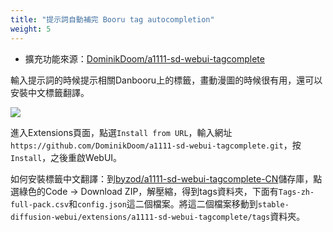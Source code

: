 ```yaml
---
title: "提示詞自動補完 Booru tag autocompletion"
weight: 5
---
```


- 擴充功能來源：[DominikDoom/a1111-sd-webui-tagcomplete](https://github.com/DominikDoom/a1111-sd-webui-tagcomplete)

輸入提示詞的時候提示相關Danbooru上的標籤，畫動漫圖的時候很有用，還可以安裝中文標籤翻譯。

![](../../images/a1111-sd-webui-tagcomplete-1.webp)

進入Extensions頁面，點選`Install from URL`，輸入網址`https://github.com/DominikDoom/a1111-sd-webui-tagcomplete.git`，按`Install`，之後重啟WebUI。

如何安裝標籤中文翻譯：到[byzod/a1111-sd-webui-tagcomplete-CN](https://github.com/byzod/a1111-sd-webui-tagcomplete-CN)儲存庫，點選綠色的Code → Download ZIP，解壓縮，得到tags資料夾，下面有`Tags-zh-full-pack.csv`和`config.json`這二個檔案。將這二個檔案移動到`stable-diffusion-webui/extensions/a1111-sd-webui-tagcomplete/tags`資料夾。
